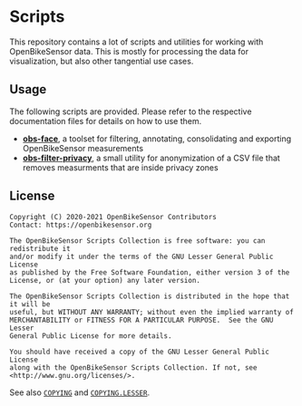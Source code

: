 # Scripts

This repository contains a lot of scripts and utilities for working with 
OpenBikeSensor data. This is mostly for processing the data for 
visualization, but also other tangential use cases.

## Usage

The following scripts are provided. Please refer to the respective
documentation files for details on how to use them.

* **[obs-face](./docs/obs-face.md)**, a toolset for filtering, annotating,
  consolidating and exporting OpenBikeSensor measurements
* **[obs-filter-privacy](./docs/obs-filter-privacy.md)**, a small utility for
  anonymization of a CSV file that removes measurments that are inside privacy
  zones
  
  
## License
  
    Copyright (C) 2020-2021 OpenBikeSensor Contributors
    Contact: https://openbikesensor.org
    
    The OpenBikeSensor Scripts Collection is free software: you can redistribute it
    and/or modify it under the terms of the GNU Lesser General Public License
    as published by the Free Software Foundation, either version 3 of the
    License, or (at your option) any later version.
    
    The OpenBikeSensor Scripts Collection is distributed in the hope that it will be
    useful, but WITHOUT ANY WARRANTY; without even the implied warranty of
    MERCHANTABILITY or FITNESS FOR A PARTICULAR PURPOSE.  See the GNU Lesser
    General Public License for more details.
    
    You should have received a copy of the GNU Lesser General Public License
    along with the OpenBikeSensor Scripts Collection. If not, see
    <http://www.gnu.org/licenses/>.

See also [`COPYING`](./COPYING) and [`COPYING.LESSER`](./COPYING.LESSER).
